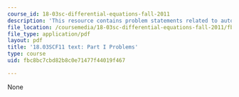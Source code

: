 ```yaml
---
course_id: 18-03sc-differential-equations-fall-2011
description: 'This resource contains problem statements related to autonomous equations. '
file_location: /coursemedia/18-03sc-differential-equations-fall-2011/fbc8bc7cbd82b8c0e71477f44019f467_MIT18_03SCF11_ps3_s10q.pdf
file_type: application/pdf
layout: pdf
title: '18.03SCF11 text: Part I Problems'
type: course
uid: fbc8bc7cbd82b8c0e71477f44019f467

---
```

None